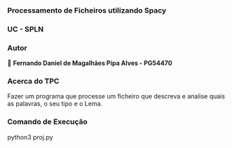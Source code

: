 ### Processamento de Ficheiros utilizando Spacy

### UC - SPLN

### Autor

👤 **Fernando Daniel de Magalhães Pipa Alves - PG54470**

### Acerca do TPC

Fazer um programa que processe um ficheiro que descreva e analise quais as palavras, o seu tipo e o Lema.


### Comando de Execução

python3 proj.py


